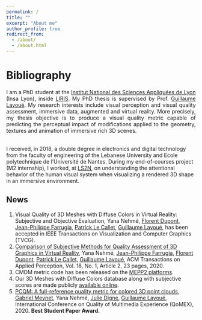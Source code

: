 ```yaml
---
permalink: /
title: ""
excerpt: "About me"
author_profile: true
redirect_from: 
  - /about/
  - /about.html
---
```

Bibliography
======
<p style='text-align: justify;'> I am a PhD student at the <a href="https://www.insa-lyon.fr/en/" target="_top">Institut National des Sciences Appliquées de Lyon</a> (Insa Lyon), inside <a href="https://liris.cnrs.fr/" target="_top">LIRIS</a>.
My PhD thesis is supervised by Prof. <a href="https://perso.liris.cnrs.fr/guillaume.lavoue/index.html" target="_top">Guillaume Lavoué</a>. 
My research interests include visual perception and visual quality assessment, immersive data, augmented and virtual reality.
More precisely, my thesis objective is to produce a visual quality metric capable of predicting the perceptual impact of modifications applied to the geometry, textures and animation of immersive rich 3D scenes.<br/><br/>

I received, in 2018, a double degree in electronics and digital technology from the faculty of engineering of the Lebanese University and Ecole polytechnique de l’Université de Nantes. 
During my end-of-courses project (M2 internship), I worked, at <a href="https://www.ls2n.fr/" target="_top">LS2N</a>, on understanding the attentional behavior of the human visual system when visualizing a rendered 3D shape in an immersive environment.</p>

News
------
1. Visual Quality of 3D Meshes with Diffuse Colors in Virtual Reality: Subjective and Objective Evaluation,
Yana Nehmé, [Florent Dupont](https://perso.liris.cnrs.fr/florent.dupont/), [Jean-Philippe Farrugia](http://perso.univ-lyon1.fr/jean-philippe.farrugia/), [Patrick Le Callet](https://scholar.google.fr/citations?user=llgwlUgAAAAJ&hl=fr), [Guillaume Lavoué](https://perso.liris.cnrs.fr/guillaume.lavoue/), 
has been accepted in IEEE Transactions on Visualization and Computer Graphics (TVCG).
2. [Comparison of Subjective Methods for Quality Assessment of 3D Graphics in Virtual Reality](http://yananehme.github.io/files/bbb.pdf),
Yana Nehmé, [Jean-Philippe Farrugia](http://perso.univ-lyon1.fr/jean-philippe.farrugia/), [Florent Dupont](https://perso.liris.cnrs.fr/florent.dupont/), [Patrick Le Callet](https://scholar.google.fr/citations?user=llgwlUgAAAAJ&hl=fr), [Guillaume Lavoué](https://perso.liris.cnrs.fr/guillaume.lavoue/), 
ACM Transactions on Applied Perception, Vol. 18, No. 1, Article 2, 23 pages, 2020.
3. CMDM metric code has been released on the [MEPP2 platforms](https://github.com/MEPP-team/MEPP2). 
4. Our 3D Meshes with Diffuse Colors database along with subjective scores are made publicly [available online](https://drive.google.com/file/d/1ufm5kl1aBvIYE3hNgyK51HGYbmC8K8_d/view?usp=sharing).
5. [PCQM: A full-reference quality metric for colored 3D point clouds](http://yananehme.github.io/files/QoMEX2020.pdf),
[Gabriel Meynet](https://liris.cnrs.fr/page-membre/gabriel-meynet), Yana Nehmé, [Julie Digne](https://perso.liris.cnrs.fr/julie.digne/), [Guillaume Lavoué](https://perso.liris.cnrs.fr/guillaume.lavoue/), 
International Conference on Quality of Multimedia Experience (QoMEX), 2020. <strong>Best Student Paper Award.</strong>
